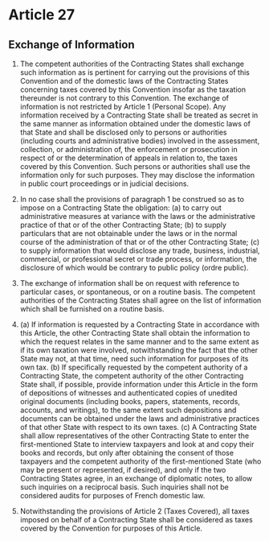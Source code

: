# Article 27
## Exchange of Information

1. The competent authorities of the Contracting States shall exchange such information as is
pertinent for carrying out the provisions of this Convention and of the domestic laws of the
Contracting States concerning taxes covered by this Convention insofar as the taxation
thereunder is not contrary to this Convention. The exchange of information is not restricted by
Article 1 (Personal Scope). Any information received by a Contracting State shall be treated as
secret in the same manner as information obtained under the domestic laws of that State and shall
be disclosed only to persons or authorities (including courts and administrative bodies) involved
in the assessment, collection, or administration of, the enforcement or prosecution in respect of
or the determination of appeals in relation to, the taxes covered by this Convention. Such persons
or authorities shall use the information only for such purposes. They may disclose the
information in public court proceedings or in judicial decisions.

2. In no case shall the provisions of paragraph 1 be construed so as to impose on a
Contracting State the obligation:
    (a) to carry out administrative measures at variance with the laws or the
    administrative practice of that or of the other Contracting State;
    (b) to supply particulars that are not obtainable under the laws or in the normal
    course of the administration of that or of the other Contracting State;
    (c) to supply information that would disclose any trade, business, industrial,
    commercial, or professional secret or trade process, or information, the disclosure of
    which would be contrary to public policy (ordre public).

3. The exchange of information shall be on request with reference to particular cases, or
spontaneous, or on a routine basis. The competent authorities of the Contracting States shall
agree on the list of information which shall be furnished on a routine basis.

4.  (a) If information is requested by a Contracting State in accordance with this
    Article, the other Contracting State shall obtain the information to which the request relates in the
    same manner and to the same extent as if its own taxation were involved, notwithstanding the
    fact that the other State may not, at that time, need such information for purposes of its own tax.
    (b) If specifically requested by the competent authority of a Contracting State, the
    competent authority of the other Contracting State shall, if possible, provide information
    under this Article in the form of depositions of witnesses and authenticated copies of
    unedited original documents (including books, papers, statements, records, accounts, and
    writings), to the same extent such depositions and documents can be obtained under the
    laws and administrative practices of that other State with respect to its own taxes.
    (c) A Contracting State shall allow representatives of the other Contracting State
    to enter the first-mentioned State to interview taxpayers and look at and copy their books
    and records, but only after obtaining the consent of those taxpayers and the competent
    authority of the first-mentioned State (who may be present or represented, if desired), and
    only if the two Contracting States agree, in an exchange of diplomatic notes, to allow
    such inquiries on a reciprocal basis. Such inquiries shall not be considered audits for
    purposes of French domestic law.

5. Notwithstanding the provisions of Article 2 (Taxes Covered), all taxes imposed on behalf
of a Contracting State shall be considered as taxes covered by the Convention for purposes of
this Article.
